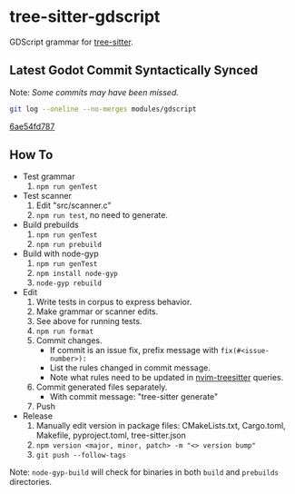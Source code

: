 tree-sitter-gdscript
====================

GDScript grammar for [tree-sitter][].

## Latest Godot Commit Syntactically Synced

Note: *Some commits may have been missed.*

```bash
git log --oneline --no-merges modules/gdscript
```

[6ae54fd787](https://github.com/godotengine/godot/commits/6ae54fd787)

## How To

- Test grammar
  1. `npm run genTest`
- Test scanner
  1. Edit "src/scanner.c"
  1. `npm run test`, no need to generate.
- Build prebuilds
  1. `npm run genTest`
  1. `npm run prebuild`
- Build with node-gyp
  1. `npm run genTest`
  1. `npm install node-gyp`
  1. `node-gyp rebuild`
- Edit
  1. Write tests in corpus to express behavior.
  1. Make grammar or scanner edits.
  1. See above for running tests.
  1. `npm run format`
  1. Commit changes.
     - If commit is an issue fix, prefix message with `fix(#<issue-number>):`
     - List the rules changed in commit message.
     - Note what rules need to be updated in [nvim-treesitter][] queries.
  1. Commit generated files separately.
     - With commit message: "tree-sitter generate"
  1. Push
- Release
  1. Manually edit version in package files: CMakeLists.txt, Cargo.toml,
     Makefile, pyproject.toml, tree-sitter.json
  1. `npm version <major, minor, patch> -m "<> version bump"`
  1. `git push --follow-tags`

Note: `node-gyp-build` will check for binaries in both `build` and `prebuilds`
directories.

[tree-sitter]: https://github.com/tree-sitter/tree-sitter
[nvim-treesitter]: https://github.com/nvim-treesitter/nvim-treesitter
